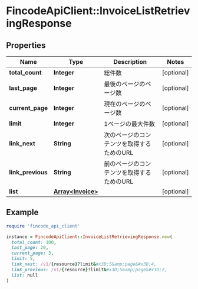# FincodeApiClient::InvoiceListRetrievingResponse

## Properties

| Name | Type | Description | Notes |
| ---- | ---- | ----------- | ----- |
| **total_count** | **Integer** | 総件数 | [optional] |
| **last_page** | **Integer** | 最後のページのページ数 | [optional] |
| **current_page** | **Integer** | 現在のページのページ数 | [optional] |
| **limit** | **Integer** | 1ページの最大件数 | [optional] |
| **link_next** | **String** | 次のページのコンテンツを取得するためのURL | [optional] |
| **link_previous** | **String** | 前のページのコンテンツを取得するためのURL | [optional] |
| **list** | [**Array&lt;Invoice&gt;**](Invoice.md) |  | [optional] |

## Example

```ruby
require 'fincode_api_client'

instance = FincodeApiClient::InvoiceListRetrievingResponse.new(
  total_count: 100,
  last_page: 20,
  current_page: 3,
  limit: 5,
  link_next: /v1/{resource}?limit&#x3D;5&amp;page&#x3D;4,
  link_previous: /v1/{resource}?limit&#x3D;5&amp;page&#x3D;2,
  list: null
)
```

